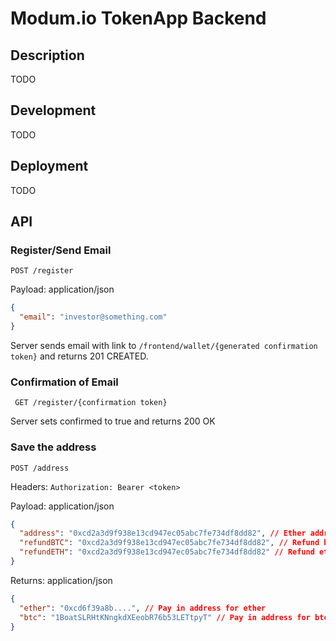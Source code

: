 # Modum.io TokenApp Backend

## Description
TODO

## Development
TODO

## Deployment
TODO

## API

### Register/Send Email

```POST /register```

Payload: application/json
```json 
{
  "email": "investor@something.com"
}
```

Server sends email with link to 
`/frontend/wallet/{generated confirmation token}`
and returns 201 CREATED.

### Confirmation of Email

``` GET /register/{confirmation token}```

Server sets confirmed to true and returns 200 OK

### Save the address

``` POST /address ```

Headers:
`Authorization: Bearer <token>`

Payload: application/json
```json
{
  "address": "0xcd2a3d9f938e13cd947ec05abc7fe734df8dd82", // Ether address
  "refundBTC": "0xcd2a3d9f938e13cd947ec05abc7fe734df8dd82", // Refund bitcoin address
  "refundETH": "0xcd2a3d9f938e13cd947ec05abc7fe734df8dd82" // Refund ethereum address
}
```

Returns: application/json

```json
{
  "ether": "0xcd6f39a8b....", // Pay in address for ether
  "btc": "1BoatSLRHtKNngkdXEeobR76b53LETtpyT" // Pay in address for btc
}
```
